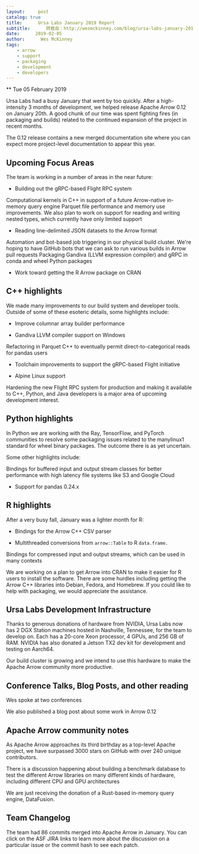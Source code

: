 ```yaml
---
layout:     post
catalog: true
title:      Ursa Labs January 2019 Report
subtitle:      转载自：http://wesmckinney.com/blog/ursa-labs-january-2019/
date:      2019-02-05
author:      Wes McKinney
tags:
    - arrow
    - support
    - packaging
    - development
    - developers
---
```






** Tue 05 February 2019

 

Ursa Labs had a busy January that went by too quickly. After a high-intensity 3
months of development, we helped release Apache Arrow 0.12 on January
20th. A good chunk of our time was spent fighting fires (in packaging and
builds) related to the continued expansion of the project in recent months.

The 0.12 release contains a new merged documentation site where you can
expect more project-level documentation to appear this year.

## Upcoming Focus Areas

The team is working in a number of areas in the near future:

- Building out the gRPC-based Flight RPC system

Computational kernels in C++ in support of a future Arrow-native in-memory
 query engine
Parquet file performance and memory use improvements. We also plan to work on
 support for reading and writing nested types, which currently have only
 limited support
- Reading line-delimited JSON datasets to the Arrow format

Automation and bot-based job triggering in our physical build cluster. We're
 hoping to have GitHub bots that we can ask to run various builds in Arrow
 pull requests
Packaging Gandiva (LLVM expression compiler) and gRPC in conda and wheel
 Python packages
- Work toward getting the R Arrow package on CRAN


## C++ highlights

We made many improvements to our build system and developer tools. Outside of
some of these esoteric details, some highlights include:

- Improve columnar array builder performance

- Gandiva LLVM compiler support on Windows

Refactoring in Parquet C++ to eventually permit direct-to-categorical reads
 for pandas users
- Toolchain improvements to support the gRPC-based Flight initiative

- Alpine Linux support


Hardening the new Flight RPC system for production and making it available to
C++, Python, and Java developers is a major area of upcoming development
interest.

## Python highlights

In Python we are working with the Ray, TensorFlow, and PyTorch communities to
resolve some packaging issues related to the manylinux1 standard for wheel
binary packages. The outcome there is as yet uncertain.

Some other highlights include:

Bindings for buffered input and output stream classes for better performance
 with high latency file systems like S3 and Google Cloud
- Support for pandas 0.24.x


## R highlights

After a very busy fall, January was a lighter month for R:

- Bindings for the Arrow C++ CSV parser

- Multithreaded conversions from `arrow::Table` to R `data.frame.`

Bindings for compressed input and output streams, which can be used in many
 contexts

We are working on a plan to get Arrow into CRAN to make it easier for R users
to install the software. There are some hurdles including getting the Arrow C++
libraries into Debian, Fedora, and Homebrew. If you could like to help with
packaging, we would appreciate the assistance.

## Ursa Labs Development Infrastructure

Thanks to generous donations of hardware from NVIDIA, Ursa Labs now has 2 DGX
Station machines hosted in Nashville, Tennessee, for the team to develop
on. Each has a 20-core Xeon processor, 4 GPUs, and 256 GB of RAM. NVIDIA has
also donated a Jetson TX2 dev kit for development and testing on Aarch64.

Our build cluster is growing and we intend to use this hardware to make the
Apache Arrow community more productive.

## Conference Talks, Blog Posts, and other reading

Wes spoke at two conferences

We also published a blog post about some work in Arrow 0.12

## Apache Arrow community notes

As Apache Arrow approaches its third birthday as a top-level Apache project, we
have surpassed 3000 stars on GitHub with over 240 unique contributors.

There is a discussion happening about building a benchmark database to test the
different Arrow libraries on many different kinds of hardware, including
different CPU and GPU architectures

We are just receiving the donation of a Rust-based in-memory query engine,
DataFusion.

## Team Changelog

The team had 86 commits merged into Apache Arrow in January. You
can click on the ASF JIRA links to learn more about the discussion on a
particular issue or the commit hash to see each patch.
